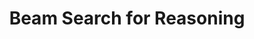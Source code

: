 ---
title: Beam Search for Reasoning
description: |
  A framework of stepwise self-evaluation LLM reasoning. A concurrent work with [Tree of Thoughts](https://arxiv.org/pdf/2305.10601).
layout: project
last-updated: 2023-05-01
link: https://guideddecoding.github.io
---